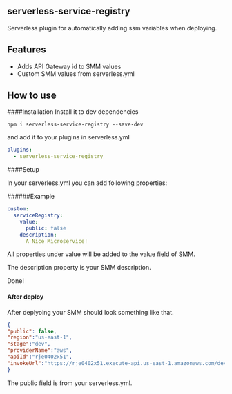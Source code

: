 ## serverless-service-registry

Serverless plugin for automatically adding ssm variables when deploying.

## Features
+ Adds API Gateway id to SMM values      
+ Custom SMM values from serverless.yml

## How to use
   

####Installation 
Install it to dev dependencies  

``
npm i serverless-service-registry --save-dev
``

and add it to your plugins in serverless.yml 

```yaml
plugins:
  - serverless-service-registry
```



####Setup

In your serverless.yml you can add following properties:

######Example
```yaml
custom:
  serviceRegistry:
    value:
      public: false
    description:
      A Nice Microservice!
```

All properties under value will be added to the value field of SMM.

The description property is your SMM description.

Done!

#### After deploy

After deplyoing your SMM should look something like that.


```json
{
"public": false,
"region":"us-east-1",
"stage":"dev",
"providerName":"aws",
"apiId":"rje0402x51",
"invokeUrl":"https://rje0402x51.execute-api.us-east-1.amazonaws.com/dev"
}

```

The public field is from your serverless.yml.

